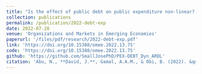 ```yaml
---
title: "Is the effect of public debt on public expenditure non-linear? An insight from the bootstrap ARDL approach and dynamic ARDL simulations procedure"
collection: publications
permalink: /publication/2022-debt-exp
date: 2022-07-28
venue: 'Organizations and Markets in Emerging Economies'
paperurl: '/files/pdf/research/2022-debt-exp.pdf'
link: 'https://doi.org/10.15388/omee.2022.13.75'
code: 'https://doi.org/10.15388/omee.2022.13.75'
github: 'https://github.com/SmallJosePhD/PEX-DEBT_Dyn_ARDL'
citation: 'Abu, N., **David, J.**, Gamal, A.A.M., & Obi, B. (2022). &quot; Is the effect of public debt on public expenditure non-linear? An insight from the bootstrap ARDL approach and dynamic ARDL simulations procedure.&quot; <i>Organizations and Markets in Emerging Economies</i> doi:10.15388/omee.2022.13.75'
---
```

